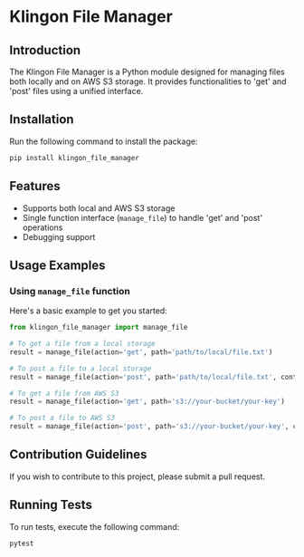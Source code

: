 # Klingon File Manager

## Introduction
The Klingon File Manager is a Python module designed for managing files both locally and on AWS S3 storage. 
It provides functionalities to 'get' and 'post' files using a unified interface.

## Installation
Run the following command to install the package:
```bash
pip install klingon_file_manager
```

## Features
- Supports both local and AWS S3 storage
- Single function interface (`manage_file`) to handle 'get' and 'post' operations
- Debugging support

## Usage Examples
### Using `manage_file` function
Here's a basic example to get you started:

```python
from klingon_file_manager import manage_file

# To get a file from a local storage
result = manage_file(action='get', path='path/to/local/file.txt')

# To post a file to a local storage
result = manage_file(action='post', path='path/to/local/file.txt', content='Your content here')

# To get a file from AWS S3
result = manage_file(action='get', path='s3://your-bucket/your-key')

# To post a file to AWS S3
result = manage_file(action='post', path='s3://your-bucket/your-key', content='Your content here')
```

## Contribution Guidelines
If you wish to contribute to this project, please submit a pull request.

## Running Tests
To run tests, execute the following command:
```bash
pytest
```

